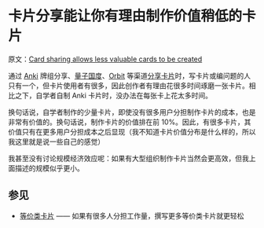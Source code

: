 # 卡片分享能让你有理由制作价值稍低的卡片

原文：[Card sharing allows less valuable cards to be created](https://wiki.issarice.com/wiki/Card_sharing_allows_less_valuable_cards_to_be_created)

通过 [Anki](https://wiki.issarice.com/wiki/Anki) 牌组分享、[量子国度](https://wiki.issarice.com/index.php?title=Quantum_Country&action=edit&redlink=1)、[Orbit](https://wiki.issarice.com/index.php?title=Orbit&action=edit&redlink=1) 等渠道[分享卡片](https://wiki.issarice.com/wiki/Card_sharing)时，写卡片或编问题的人只有一个，但卡片使用者有很多，因此创作者有理由花很多时间琢磨一张卡片。相比之下，自学者自制 Anki 卡片时，没办法在每张卡上花太多时间。

换句话说，自学者制作的少量卡片，即使没有很多用户分担制作卡片的成本，也是非常有价值的。换句话说，制作卡片的价值排在前 10%。因此，有很多卡片，其价值只有在更多用户分担成本之后显现（我不知道卡片价值分布是什么样的，所以我这里就是说一些自己的感觉）

我甚至没有讨论规模经济效应呢：如果有大型组织制作卡片当然会更高效，但我上面描述的规模似乎更小。

## 参见

* [等价类卡片](https://wiki.issarice.com/wiki/Equivalence_classes_of_prompts) —— 如果有很多人分担工作量，撰写更多等价类卡片就更轻松